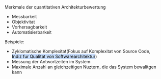 
Merkmale der quantitativen Architekturbewertung
- Messbarkeit
- Objektivitat
- Vorhersagbarkeit
- Automatisierbarkeit

Beispiele:
- Zyklomatische Komplexitat(Fokus auf Komplexitat von Source Code, <mark style="background: #ADCCFFA6;">Indiz fur Qualitat von Softwarearchitektur</mark>)
- Messung der Antwortzeiten im System
- Maximale Anzahl an gleichzeitigen Nuztern, die das System bewalitgen kann